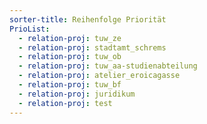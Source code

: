 ```yaml
---
sorter-title: Reihenfolge Priorität
PrioList:
  - relation-proj: tuw_ze
  - relation-proj: stadtamt_schrems
  - relation-proj: tuw_ob
  - relation-proj: tuw_aa-studienabteilung
  - relation-proj: atelier_eroicagasse
  - relation-proj: tuw_bf
  - relation-proj: juridikum
  - relation-proj: test
---
```

